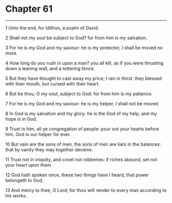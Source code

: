 # Chapter 61

***

1 Unto the end, for Idithun, a psalm of David.

2 Shall not my soul be subject to God? for from him is my salvation.

3 For he is my God and my saviour: he is my protector, I shall be moved no more.

4 How long do you rush in upon a man? you all kill, as if you were thrusting down a leaning wall, and a tottering fence.

5 But they have thought to cast away my price; I ran in thirst: they blessed with their mouth, but cursed with their heart.

6 But be thou, O my soul, subject to God: for from him is my patience.

7 For he is my God and my saviour: he is my helper, I shall not be moved.

8 In God is my salvation and my glory: he is the God of my help, and my hope is in God.

9 Trust in him, all ye congregation of people: pour out your hearts before him. God is our helper for ever.

10 But vain are the sons of men, the sons of men are liars in the balances: that by vanity they may together deceive.

11 Trust not in iniquity, and covet not robberies: if riches abound, set not your heart upon them.

12 God hath spoken once, these two things have I heard, that power belongeth to God,

13 And mercy to thee, O Lord; for thou wilt render to every man according to his works.

